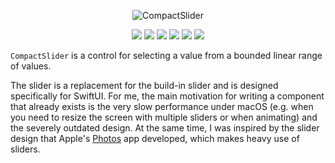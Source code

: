 <p align="center">
  <img alt="CompactSlider" src="https://user-images.githubusercontent.com/284922/165624054-c3404015-e746-4520-a74c-98aa79819b70.png">
</p>
<p align="center">
  <img src="https://img.shields.io/badge/Swift-5.6-orange" />
  <img src="https://img.shields.io/badge/SwiftUI-2-blue" />
  <img src="https://img.shields.io/badge/macOS-11-lightgrey" />
  <img src="https://img.shields.io/badge/iOS-14-blue" />
  <img src="https://img.shields.io/badge/watchOS-7-green" />
  <img src="https://img.shields.io/github/license/buh/CompactSlider" />
</p>

<p>
  <code>CompactSlider</code> is a control for selecting a value from a bounded linear range of values.
</p>

<p>
  The slider is a replacement for the build-in slider and is designed specifically for SwiftUI. For me, the main motivation for writing a component that already exists is the very slow performance under macOS (e.g. when you need to resize the screen with multiple sliders or when animating) and the severely outdated design. At the same time, I was inspired by the slider design that Apple's <a href="https://www.apple.com/macos/photos/#edit-gallery">Photos</a> app developed, which makes heavy use of sliders.
</p>
